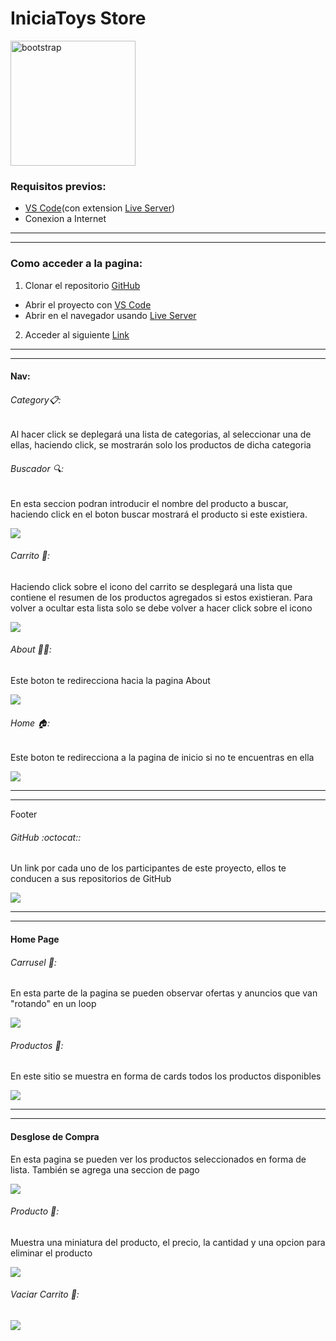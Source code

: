# IniciaToys Store

<img src="https://firebasestorage.googleapis.com/v0/b/iniciatoys.appspot.com/o/IniciaToysStoreLogo.png?alt=media&token=9a07ccf3-eb42-4e30-85c2-9eaa8d7c4699" alt="bootstrap" width="200" height="200"/>
<h3>Requisitos previos:</h3>

- [VS Code](https://code.visualstudio.com/download "VS Code")(con extension [Live Server](https://marketplace.visualstudio.com/items?itemName=ritwickdey.LiveServer "Live Server"))
- Conexion a Internet



-----
-----


### Como acceder a la pagina:
1. Clonar el repositorio [GitHub](https://github.com/estebankaraputny/Challenge-Ecommerce-Toys-TeamTwo.git "GitHub")
 -  Abrir el proyecto con [VS Code](https://code.visualstudio.com/download "VS Code")
 - Abrir en el navegador usando [Live Server](https://marketplace.visualstudio.com/items?itemName=ritwickdey.LiveServer "Live Server")
 
2. Acceder al siguiente [Link](http://pagina.com "Link")


------
-----



#### Nav:
###### Category📋:
Al hacer click se deplegará una lista de categorias, al seleccionar una de ellas, haciendo click, se mostrarán solo los productos de dicha categoria

###### Buscador 🔍: 
En esta seccion podran introducir el nombre del producto a buscar, haciendo click en el boton buscar mostrará el producto si este existiera.

<img src="https://cdn.discordapp.com/attachments/1016435562560901152/1055984736616591380/image.png">



###### Carrito 🛒:
Haciendo click sobre el icono del carrito se desplegará una lista que contiene el resumen de los productos agregados si estos existieran.
Para volver a ocultar esta lista solo se debe volver a hacer click sobre el icono 

<img src="https://firebasestorage.googleapis.com/v0/b/iniciatoys.appspot.com/o/carritoScreenShot.png?alt=media&token=58e547f5-df93-419f-8395-30275e096b1f">

###### About :technologist::
Este boton te redirecciona hacia la pagina About 

<img src="https://firebasestorage.googleapis.com/v0/b/iniciatoys.appspot.com/o/btnAbout.png?alt=media&token=01c5e7ad-e125-4199-87e8-4867fcb243e9">

###### Home 🏠:
Este boton te redirecciona a la pagina de inicio si no te encuentras en ella

<img src="https://firebasestorage.googleapis.com/v0/b/iniciatoys.appspot.com/o/btnHome.png?alt=media&token=42fc1f48-10d9-42fd-bb8c-4859209a1ad6">

------
------
 Footer
###### GitHub :octocat::
Un link por cada uno de los participantes de este proyecto, ellos te conducen a sus repositorios de GitHub

<img src="https://firebasestorage.googleapis.com/v0/b/iniciatoys.appspot.com/o/footer.png?alt=media&token=82f8c774-a242-4c8b-8c1f-44f3b0d398ab">

---
---

#### Home Page
###### Carrusel 🎪:
En esta parte de la pagina se pueden observar ofertas y anuncios que van "rotando" en un loop

<img src="https://firebasestorage.googleapis.com/v0/b/iniciatoys.appspot.com/o/carrusel.png?alt=media&token=fce5f115-60da-4740-b8de-d173d6aa07ff">

###### Productos 🧸:
En este sitio se muestra en forma de cards todos los productos disponibles

<img src="https://firebasestorage.googleapis.com/v0/b/iniciatoys.appspot.com/o/productos.png?alt=media&token=efb49571-3354-45b3-82b3-12816eafaeef">

---
---

#### Desglose de Compra
En esta pagina se pueden ver los productos seleccionados en forma de lista. También se agrega una seccion de pago

<img src="https://firebasestorage.googleapis.com/v0/b/iniciatoys.appspot.com/o/desglose.png?alt=media&token=babe57d9-e9f4-4a83-a94f-193b55bc0d95">

###### Producto :teddy_bear::
Muestra una miniatura del producto, el precio, la cantidad y una opcion para eliminar el producto

<img src="https://firebasestorage.googleapis.com/v0/b/iniciatoys.appspot.com/o/productoDesglose.png?alt=media&token=a62509a6-0588-4fe7-a829-dc2c5b73c588">

###### Vaciar Carrito :broom::

<img src="https://firebasestorage.googleapis.com/v0/b/iniciatoys.appspot.com/o/vaciarCarrito.png?alt=media&token=348b67ee-c7ae-4c8d-ae4c-9edc27099e41">
